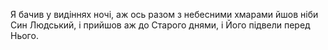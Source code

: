 Я бачив у видіннях ночі, аж ось разом з небесними хмарами йшов ніби Син Людський, і прийшов аж до Старого днями, і Його підвели перед Нього.